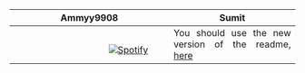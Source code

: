 Ammyy9908 | Sumit 
:-------------------------:|-------
&nbsp; &nbsp; &nbsp; &nbsp; &nbsp; &nbsp; &nbsp; &nbsp; &nbsp; &nbsp; &nbsp; &nbsp; &nbsp; &nbsp; &nbsp; &nbsp; &nbsp; &nbsp; &nbsp; &nbsp; &nbsp; &nbsp; &nbsp; &nbsp; &nbsp; &nbsp; &nbsp; &nbsp; &nbsp; &nbsp; &nbsp; &nbsp; &nbsp; &nbsp; &nbsp; &nbsp; &nbsp; &nbsp; &nbsp; &nbsp; &nbsp; &nbsp; &nbsp; &nbsp; &nbsp; &nbsp; &nbsp; [![Spotify](https://novatorem.vercel.app/api/spotify)](https://open.spotify.com/user/omnitenebris)<br>|<div style="text-align: justify">You should use the new version of the readme, [here](https://github.com/novatorem/novatorem)

[//]: <> (The `&nbsp;` is to have Aphelion take up more space)
